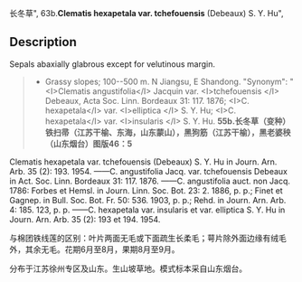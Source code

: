 长冬草",
63b.**Clematis hexapetala var. tchefouensis** (Debeaux) S. Y. Hu",

## Description
Sepals abaxially glabrous except for velutinous margin.

> * Grassy slopes; 100--500 m. N Jiangsu, E Shandong.
  "Synonym": "&lt;I&gt;Clematis angustifolia&lt;/I&gt; Jacquin var. &lt;I&gt;tchefouensis &lt;/I&gt; Debeaux, Acta Soc. Linn. Bordeaux 31: 117. 1876; &lt;I&gt;C. hexapetala&lt;/I&gt; var. &lt;I&gt;elliptica &lt;/I&gt; S. Y. Hu; &lt;I&gt;C. hexapetala&lt;/I&gt; var. &lt;I&gt;insularis &lt;/I&gt; S. Y. Hu.
**55b.长冬草（变种）铁扫帚（江苏干榆、东海，山东蒙山），黑狗筋（江苏干榆），黑老婆秧（山东烟台）图版46：5**

Clematis hexapetala var. tchefouensis (Debeaux) S. Y. Hu in Journ. Arn. Arb. 35 (2): 193. 1954. ——C. angustifolia Jacq. var. tchefouensis Debeaux in Act. Soc. Linn. Bordeaux 31: 117. 1876. ——C. angustifolia auct. non Jacq. 1786: Forbes et Hemsl. in Journ. Linn. Soc. Bot. 23: 2. 1886, p. p.; Finet et Gagnep. in Bull. Soc. Bot. Fr. 50: 536. 1903, p. p.; Rehd. in Journ. Arn. Arb. 4: 185. 123, p. p. ——C. hexapetala var. insularis et var. elliptica S. Y. Hu in Journ. Arn. Arb. 35 (2): 193 et 194. 1954.

与棉团铁线莲的区别：叶片两面无毛或下面疏生长柔毛；萼片除外面边缘有绒毛外，其余无毛。花期6月至8月，果期8月至9月。

分布于江苏徐州专区及山东。生山坡草地。模式标本采自山东烟台。
